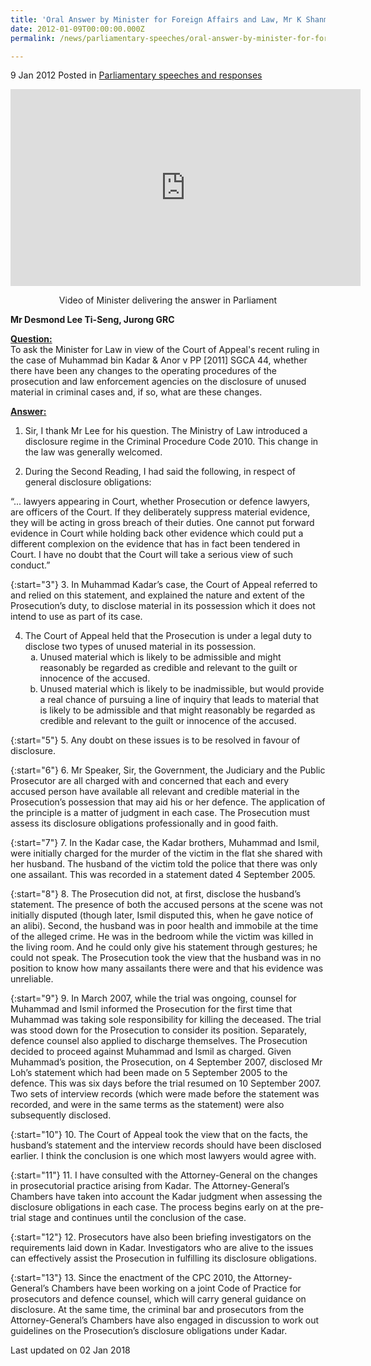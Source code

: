 ```yaml
---
title: 'Oral Answer by Minister for Foreign Affairs and Law, Mr K Shanmugam, to Parliamentary Question on the Kadar case'
date: 2012-01-09T00:00:00.000Z
permalink: /news/parliamentary-speeches/oral-answer-by-minister-for-foreign-affairs-and-law-mr-k-shanmugam-to-parliamentary-question-on_1

---
```




9 Jan 2012 Posted in [Parliamentary speeches and responses](/news/parliamentary-speeches)

<div class="bp-youtube">
<iframe title="video: Oral Answer to Parliamentary Question on the Kadar Case" width="560" height="315" src="https://www.youtube.com/embed/dbd-UKGlnMQ" frameborder="0" allow="accelerometer; autoplay; encrypted-media; gyroscope; picture-in-picture" allowfullscreen></iframe>
</div>


<p style="text-align: center">Video of Minister delivering the answer in Parliament </p>


**Mr Desmond Lee Ti-Seng, Jurong GRC**

**<u>Question:</u>**  
To ask the Minister for Law in view of the Court of Appeal's recent ruling in the case of Muhammad bin Kadar & Anor v PP [2011] SGCA 44, whether there have been any changes to the operating procedures of the prosecution and law enforcement agencies on the disclosure of unused material in criminal cases and, if so, what are these changes.


**<u>Answer:</u>**  
1. Sir, I thank Mr Lee for his question. The Ministry of Law introduced a disclosure regime in the Criminal Procedure Code 2010. This change in the law was generally welcomed.
 
2. During the Second Reading, I had said the following, in respect of general disclosure obligations:
 
“...  lawyers appearing in Court, whether Prosecution or defence lawyers, are officers of the Court. If they deliberately suppress material evidence, they will be acting in gross breach of their duties. One cannot put forward evidence in Court while holding back other evidence which could put a different complexion on the evidence that has in fact been tendered in Court. I have no doubt that the Court will take a serious view of such conduct.”

{:start="3"}
3. In Muhammad Kadar’s case, the Court of Appeal referred to and relied on this statement, and explained the nature and extent of the Prosecution’s duty, to disclose material in its possession which it does not intend to use as part of its case.

<ol start="4">
<li> The Court of Appeal held that the Prosecution is under a legal duty to disclose two types of unused material in its possession.

<ol style="list-style-type: lower-alpha">

<li>Unused material which is likely to be admissible and might reasonably be regarded as credible and relevant to the guilt or innocence of the accused. </li>
 
 
<li>Unused material which is likely to be inadmissible, but would provide a real chance of pursuing a line of inquiry that leads to material that is likely to be admissible and that might reasonably be regarded as credible and relevant to the guilt or innocence of the accused. </li>
</ol>


</li>
</ol>

{:start="5"}
5. Any doubt on these issues is to be resolved in favour of disclosure.

{:start="6"}
6. Mr Speaker, Sir, the Government, the Judiciary and the Public Prosecutor are all charged with and concerned that each and every accused person have available all relevant and credible material in the Prosecution’s possession that may aid his or her defence. The application of the principle is a matter of judgment in each case. The Prosecution must assess its disclosure obligations professionally and in good faith.
 
{:start="7"} 
7. In the Kadar case, the Kadar brothers, Muhammad and Ismil, were initially charged for the murder of the victim in the flat she shared with her husband.  The husband of the victim told the police that there was only one assailant. This was recorded in a statement dated 4 September 2005.
 
{:start="8"} 
8. The Prosecution did not, at first, disclose the husband’s statement. The presence of both the accused persons at the scene was not initially disputed (though later, Ismil disputed this, when he gave notice of an alibi). Second, the husband was in poor health and immobile at the time of the alleged crime. He was in the bedroom while the victim was killed in the living room. And he could only give his statement through gestures; he could not speak. The Prosecution took the view that the husband was in no position to know how many assailants there were and that his evidence was unreliable.
 
{:start="9"} 
9. In March 2007, while the trial was ongoing, counsel for Muhammad and Ismil informed the Prosecution for the first time that Muhammad was taking sole responsibility for killing the deceased. The trial was stood down for the Prosecution to consider its position. Separately, defence counsel also applied to discharge themselves. The Prosecution decided to proceed against Muhammad and Ismil as charged. Given Muhammad’s position, the Prosecution, on 4 September 2007, disclosed Mr Loh’s statement which had been made on 5 September 2005 to the defence. This was six days before the trial resumed on 10 September 2007. Two sets of interview records (which were made before the statement was recorded, and were in the same terms as the statement) were also subsequently disclosed.
 
{:start="10"} 
10. The Court of Appeal took the view that on the facts, the husband’s statement and the interview records should have been disclosed earlier. I think the conclusion is one which most lawyers would agree with.
 
{:start="11"} 
11. I have consulted with the Attorney-General on the changes in prosecutorial practice arising from Kadar. The Attorney-General’s Chambers have taken into account the Kadar judgment when assessing the disclosure obligations in each case. The process begins early on at the pre-trial stage and continues until the conclusion of the case.

{:start="12"}
12. Prosecutors have also been briefing investigators on the requirements laid down in Kadar. Investigators who are alive to the issues can effectively assist the Prosecution in fulfilling its disclosure obligations.
 
{:start="13"}
13. Since the enactment of the CPC 2010, the Attorney-General’s Chambers have been working on a joint Code of Practice for prosecutors and defence counsel, which will carry general guidance on disclosure. At the same time, the criminal bar and prosecutors from the Attorney-General’s Chambers  have also engaged in discussion to work out guidelines on the Prosecution’s disclosure obligations under Kadar.


<p class="right-side-updated">Last updated on 02 Jan 2018</p> 

